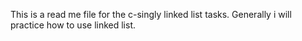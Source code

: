 This is a read me file for the c-singly linked list tasks.
Generally i will practice how to use linked list.